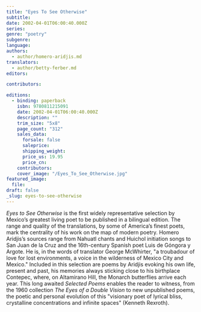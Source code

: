 ```yaml
---
title: "Eyes To See Otherwise"
subtitle:
date: 2002-04-01T06:00:40.000Z
series:
genre: "poetry"
subgenre:
language:
authors:
  - author/homero-aridjis.md
translators:
  - author/betty-ferber.md
editors:

contributors:

editions:
  - binding: paperback
    isbn: 9780811215091
    date: 2002-04-01T06:00:40.000Z
    description: ""
    trim_size: "5x8"
    page_count: "312"
    sales_data:
      forsale: false
      saleprice:
      shipping_weight:
      price_us: 19.95
      price_cn:
    contributors:
    cover_image: "/Eyes_To_See_Otherwise.jpg"
featured_image:
  file:
draft: false
_slug: eyes-to-see-otherwise
---
```


_Eyes to See Otherwise_ is the first widely representative selection by Mexico’s greatest living poet to be published in a bilingual edition. The range and quality of the translations, by some of America’s finest poets, mark the centrality of his work on the map of modern poetry. Homero Aridjis’s sources range from Nahuatl chants and Huichol initiation songs to San Juan de la Cruz and the 16th-century Spanish poet Luis de Góngora y Argote. He is, in the words of translator George McWhirter, "a troubadour of love for lost environments, a voice in the wilderness of Mexico City and Mexico." Included in this selection are poems by Aridjis evoking his own life, present and past, his memories always sticking close to his birthplace Contepec, where, on Altamirano Hill, the Monarch butterflies arrive each year. This long awaited _Selected Poems_ enables the reader to witness, from the 1960 collection _The Eyes of a Double Vision_ to new unpublished poems, the poetic and personal evolution of this "visionary poet of lyrical bliss, crystalline concentrations and infinite spaces" (Kenneth Rexroth).

